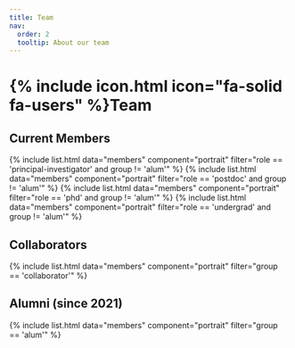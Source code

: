 ```yaml
---
title: Team
nav:
  order: 2
  tooltip: About our team
---
```


# {% include icon.html icon="fa-solid fa-users" %}Team

## Current Members

{% include list.html data="members" component="portrait" filter="role == 'principal-investigator' and group != 'alum'" %}
{% include list.html data="members" component="portrait" filter="role == 'postdoc' and group != 'alum'" %}
{% include list.html data="members" component="portrait" filter="role == 'phd' and group != 'alum'" %}
{% include list.html data="members" component="portrait" filter="role == 'undergrad' and group != 'alum'" %}

## Collaborators
{% include list.html data="members" component="portrait" filter="group == 'collaborator'" %}

## Alumni (since 2021)
{% include list.html data="members" component="portrait" filter="group == 'alum'" %}
